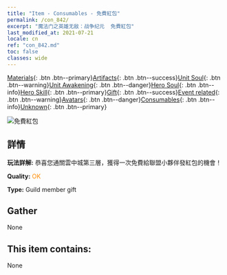 ```yaml
---
title: "Item - Consumables - 免費紅包"
permalink: /con_842/
excerpt: "魔法门之英雄无敌：战争纪元  免費紅包"
last_modified_at: 2021-07-21
locale: cn
ref: "con_842.md"
toc: false
classes: wide
---
```

 [Materials](/ItemsCN/){: .btn .btn--primary}[Artifacts](/ItemsCN/Artifacts/){: .btn .btn--success}[Unit Soul](/ItemsCN/UnitSoul/){: .btn .btn--warning}[Unit Awakening](/ItemsCN/UnitAwakening/){: .btn .btn--danger}[Hero Soul](/ItemsCN/HeroSoul/){: .btn .btn--info}[Hero Skill](/ItemsCN/HeroSkill/){: .btn .btn--primary}[Gift](/ItemsCN/Gift/){: .btn .btn--success}[Event related](/ItemsCN/Events/){: .btn .btn--warning}[Avatars](/ItemsCN/Avatars/){: .btn .btn--danger}[Consumables](/ItemsCN/Consumables/){: .btn .btn--info}[Unknown](/ItemsCN/Unknown/){: .btn .btn--primary}

 ![免費紅包](/images/t/i_red_1.png)

## 詳情
 **玩法詳解:** 恭喜您通關雲中城第三層，獲得一次免費給聯盟小夥伴發紅包的機會！

 **Quality:** <span style="color: #FF8C00">OK</span>

 **Type:** Guild member gift

## Gather

  None

## This item contains:

  None

